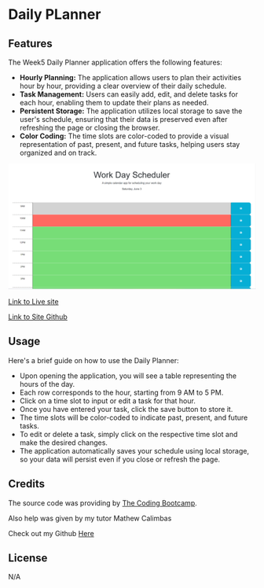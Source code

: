 # Daily PLanner

## Features
The Week5 Daily Planner application offers the following features:

 * **Hourly Planning:** The application allows users to plan their activities hour by hour, providing a clear overview of their daily schedule.
 * **Task Management:** Users can easily add, edit, and delete tasks for each hour, enabling them to update their plans as needed.
 * **Persistent Storage:** The application utilizes local storage to save the user's schedule, ensuring that their data is preserved even after refreshing the page or closing the browser.
 * **Color Coding:** The time slots are color-coded to provide a visual representation of past, present, and future tasks, helping users stay organized and on track.

![](./assets/images/daily-planner.png)

[Link to Live site](https://brendan-aper.github.io/Week5-daily-planner/)

[Link to Site Github](https://github.com/brendan-aper/Week5-daily-planner)

 ## Usage
 Here's a brief guide on how to use the Daily Planner:

  * Upon opening the application, you will see a table representing the hours of the day.
  * Each row corresponds to the hour, starting from 9 AM to 5 PM.
  * Click on a time slot to input or edit a task for that hour.
  * Once you have entered your task, click the save button to store it.
  * The time slots will be color-coded to indicate past, present, and future tasks.
  * To edit or delete a task, simply click on the respective time slot and make the desired changes.
  * The application automatically saves your schedule using local storage, so your data will persist even if you close or refresh the page.

  ## Credits

  The source code was providing by [The Coding Bootcamp](https://github.com/coding-boot-camp).

  Also help was given by my tutor Mathew Calimbas

  Check out my Github [Here](https://github.com/brendan-aper)

  ## License

  N/A
